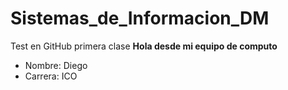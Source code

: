 # Sistemas_de_Informacion_DM
Test en GitHub primera clase
**Hola desde mi equipo de computo**
+ Nombre: Diego
+ Carrera: ICO

